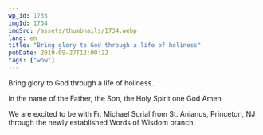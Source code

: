 ```yaml
---
wp_id: 1733
imgId: 1734
imgSrc: /assets/thumbnails/1734.webp
lang: en
title: "Bring glory to God through a life of holiness"
pubDate: 2019-09-27T12:00:22
tags: ["wow"]
---
```


<!-- page: 6 -->

<p>Bring glory to God through a life of holiness.</p>
<p>In the name of the Father, the Son, the Holy Spirit one God Amen</p>
<p>We are excited to be with Fr. Michael Sorial from St. Anianus, Princeton, NJ through the newly established Words of Wisdom branch.</p>
